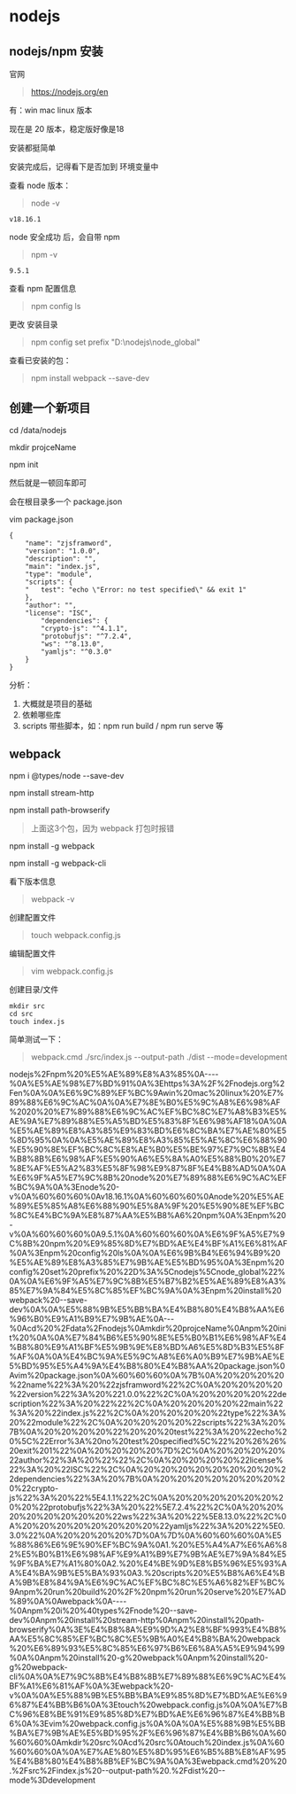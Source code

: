 # nodejs

## nodejs/npm 安装

官网

> https://nodejs.org/en

有：win mac linux 版本

现在是 20 版本，稳定版好像是18

安装都挺简单

安装完成后，记得看下是否加到 环境变量中

查看 node 版本：

> node \-v

```
v18.16.1
```

node 安全成功 后，会自带 npm

> npm \-v

```
9.5.1
```

查看 npm 配置信息

> npm config ls

更改 安装目录

> npm config set prefix "D:\\nodejs\\node\_global"

查看已安装的包：

> npm install webpack \-\-save\-dev

## 创建一个新项目

cd /data/nodejs

mkdir projceName

npm init

然后就是一顿回车即可

会在根目录多一个 package.json

vim package.json

```
{
    "name": "zjsframword",
    "version": "1.0.0",
    "description": "",
    "main": "index.js",
    "type": "module",
    "scripts": {
    "   test": "echo \"Error: no test specified\" && exit 1"
    },
    "author": "",
    "license": "ISC",
        "dependencies": {
        "crypto-js": "^4.1.1",
        "protobufjs": "^7.2.4",
        "ws": "^8.13.0",
        "yamljs": "^0.3.0"
    }
}
```

分析：

1. 大概就是项目的基础
2. 依赖哪些库
3. scripts 带些脚本，如：npm run build / npm run serve 等

## webpack

npm i @types/node \-\-save\-dev

npm install stream\-http

npm install path\-browserify

> 上面这3个包，因为 webpack 打包时报错

npm install \-g webpack

npm install \-g webpack\-cli

看下版本信息

> webpack \-v

创建配置文件

> touch webpack.config.js

编辑配置文件

> vim webpack.config.js

创建目录/文件

```
mkdir src
cd src
touch index.js
```

简单测试一下：

> webpack.cmd ./src/index.js \-\-output\-path ./dist \-\-mode=development

nodejs%2Fnpm%20%E5%AE%89%E8%A3%85%0A\-\-\-\-%0A%E5%AE%98%E7%BD%91%0A%3Ehttps%3A%2F%2Fnodejs.org%2Fen%0A%0A%E6%9C%89%EF%BC%9Awin%20mac%20linux%20%E7%89%88%E6%9C%AC%0A%0A%E7%8E%B0%E5%9C%A8%E6%98%AF%2020%20%E7%89%88%E6%9C%AC%EF%BC%8C%E7%A8%B3%E5%AE%9A%E7%89%88%E5%A5%BD%E5%83%8F%E6%98%AF18%0A%0A%E5%AE%89%E8%A3%85%E9%83%BD%E6%8C%BA%E7%AE%80%E5%8D%95%0A%0A%E5%AE%89%E8%A3%85%E5%AE%8C%E6%88%90%E5%90%8E%EF%BC%8C%E8%AE%B0%E5%BE%97%E7%9C%8B%E4%B8%8B%E6%98%AF%E5%90%A6%E5%8A%A0%E5%88%B0%20%E7%8E%AF%E5%A2%83%E5%8F%98%E9%87%8F%E4%B8%AD%0A%0A%E6%9F%A5%E7%9C%8B%20node%20%E7%89%88%E6%9C%AC%EF%BC%9A%0A%3Enode%20\-v%0A%60%60%60%0Av18.16.1%0A%60%60%60%0Anode%20%E5%AE%89%E5%85%A8%E6%88%90%E5%8A%9F%20%E5%90%8E%EF%BC%8C%E4%BC%9A%E8%87%AA%E5%B8%A6%20npm%0A%3Enpm%20\-v%0A%60%60%60%0A9.5.1%0A%60%60%60%0A%E6%9F%A5%E7%9C%8B%20npm%20%E9%85%8D%E7%BD%AE%E4%BF%A1%E6%81%AF%0A%3Enpm%20config%20ls%0A%0A%E6%9B%B4%E6%94%B9%20%E5%AE%89%E8%A3%85%E7%9B%AE%E5%BD%95%0A%3Enpm%20config%20set%20prefix%20%22D%3A%5Cnodejs%5Cnode\_global%22%0A%0A%E6%9F%A5%E7%9C%8B%E5%B7%B2%E5%AE%89%E8%A3%85%E7%9A%84%E5%8C%85%EF%BC%9A%0A%3Enpm%20install%20webpack%20\-\-save\-dev%0A%0A%E5%88%9B%E5%BB%BA%E4%B8%80%E4%B8%AA%E6%96%B0%E9%A1%B9%E7%9B%AE%0A\-\-\-%0Acd%20%2Fdata%2Fnodejs%0Amkdir%20projceName%0Anpm%20init%20%0A%0A%E7%84%B6%E5%90%8E%E5%B0%B1%E6%98%AF%E4%B8%80%E9%A1%BF%E5%9B%9E%E8%BD%A6%E5%8D%B3%E5%8F%AF%0A%0A%E4%BC%9A%E5%9C%A8%E6%A0%B9%E7%9B%AE%E5%BD%95%E5%A4%9A%E4%B8%80%E4%B8%AA%20package.json%0Avim%20package.json%0A%60%60%60%0A%7B%0A%20%20%20%20%22name%22%3A%20%22zjsframword%22%2C%0A%20%20%20%20%22version%22%3A%20%221.0.0%22%2C%0A%20%20%20%20%22description%22%3A%20%22%22%2C%0A%20%20%20%20%22main%22%3A%20%22index.js%22%2C%0A%20%20%20%20%22type%22%3A%20%22module%22%2C%0A%20%20%20%20%22scripts%22%3A%20%7B%0A%20%20%20%20%22%20%20%20test%22%3A%20%22echo%20%5C%22Error%3A%20no%20test%20specified%5C%22%20%26%26%20exit%201%22%0A%20%20%20%20%7D%2C%0A%20%20%20%20%22author%22%3A%20%22%22%2C%0A%20%20%20%20%22license%22%3A%20%22ISC%22%2C%0A%20%20%20%20%20%20%20%20%22dependencies%22%3A%20%7B%0A%20%20%20%20%20%20%20%20%22crypto\-js%22%3A%20%22%5E4.1.1%22%2C%0A%20%20%20%20%20%20%20%20%22protobufjs%22%3A%20%22%5E7.2.4%22%2C%0A%20%20%20%20%20%20%20%20%22ws%22%3A%20%22%5E8.13.0%22%2C%0A%20%20%20%20%20%20%20%20%22yamljs%22%3A%20%22%5E0.3.0%22%0A%20%20%20%20%7D%0A%7D%0A%60%60%60%0A%E5%88%86%E6%9E%90%EF%BC%9A%0A1.%20%E5%A4%A7%E6%A6%82%E5%B0%B1%E6%98%AF%E9%A1%B9%E7%9B%AE%E7%9A%84%E5%9F%BA%E7%A1%80%0A2.%20%E4%BE%9D%E8%B5%96%E5%93%AA%E4%BA%9B%E5%BA%93%0A3.%20scripts%20%E5%B8%A6%E4%BA%9B%E8%84%9A%E6%9C%AC%EF%BC%8C%E5%A6%82%EF%BC%9Anpm%20run%20build%20%2F%20npm%20run%20serve%20%E7%AD%89%0A%0Awebpack%0A\-\-\-\-%0Anpm%20i%20%40types%2Fnode%20\-\-save\-dev%0Anpm%20install%20stream\-http%0Anpm%20install%20path\-browserify%0A%3E%E4%B8%8A%E9%9D%A2%E8%BF%993%E4%B8%AA%E5%8C%85%EF%BC%8C%E5%9B%A0%E4%B8%BA%20webpack%20%E6%89%93%E5%8C%85%E6%97%B6%E6%8A%A5%E9%94%99%0A%0Anpm%20install%20\-g%20webpack%0Anpm%20install%20\-g%20webpack\-cli%0A%0A%E7%9C%8B%E4%B8%8B%E7%89%88%E6%9C%AC%E4%BF%A1%E6%81%AF%0A%3Ewebpack%20\-v%0A%0A%E5%88%9B%E5%BB%BA%E9%85%8D%E7%BD%AE%E6%96%87%E4%BB%B6%0A%3Etouch%20webpack.config.js%0A%0A%E7%BC%96%E8%BE%91%E9%85%8D%E7%BD%AE%E6%96%87%E4%BB%B6%0A%3Evim%20webpack.config.js%0A%0A%0A%E5%88%9B%E5%BB%BA%E7%9B%AE%E5%BD%95%2F%E6%96%87%E4%BB%B6%0A%60%60%60%0Amkdir%20src%0Acd%20src%0Atouch%20index.js%0A%60%60%60%0A%0A%E7%AE%80%E5%8D%95%E6%B5%8B%E8%AF%95%E4%B8%80%E4%B8%8B%EF%BC%9A%0A%3Ewebpack.cmd%20%20.%2Fsrc%2Findex.js%20\-\-output\-path%20.%2Fdist%20\-\-mode%3Ddevelopment

